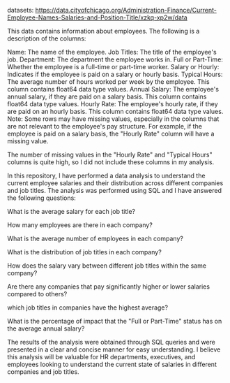 datasets: https://data.cityofchicago.org/Administration-Finance/Current-Employee-Names-Salaries-and-Position-Title/xzkq-xp2w/data

This data contains information about employees. The following is a description of the columns:

Name: The name of the employee.
Job Titles: The title of the employee's job.
Department: The department the employee works in.
Full or Part-Time: Whether the employee is a full-time or part-time worker.
Salary or Hourly: Indicates if the employee is paid on a salary or hourly basis.
Typical Hours: The average number of hours worked per week by the employee. This column contains float64 data type values.
Annual Salary: The employee's annual salary, if they are paid on a salary basis. This column contains float64 data type values.
Hourly Rate: The employee's hourly rate, if they are paid on an hourly basis. This column contains float64 data type values.
Note: Some rows may have missing values, especially in the columns that are not relevant to the employee's pay structure. For example, if the employee is paid on a salary basis, the "Hourly Rate" column will have a missing value.

The number of missing values in the "Hourly Rate" and "Typical Hours" columns is quite high, so I did not include these columns in my analysis.

In this repository, I have performed a data analysis to understand the current employee salaries and their distribution across different companies and job titles. The analysis was performed using SQL and I have answered the following questions:

What is the average salary for each job title?

How many employees are there in each company?

What is the average number of employees in each company?

What is the distribution of job titles in each company?

How does the salary vary between different job titles within the same company?

Are there any companies that pay significantly higher or lower salaries compared to others?

which job titles in companies have the highest average?

What is the percentage of impact that the "Full or Part-Time" status has on the average annual salary?

The results of the analysis were obtained through SQL queries and were presented in a clear and concise manner for easy understanding. I believe this analysis will be valuable for HR departments, executives, and employees looking to understand the current state of salaries in different companies and job titles.
